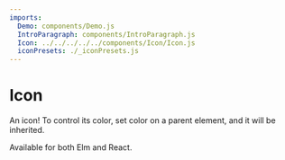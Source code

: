 ```yaml
---
imports:
  Demo: components/Demo.js
  IntroParagraph: components/IntroParagraph.js
  Icon: ../../../../../components/Icon/Icon.js
  iconPresets: ./_iconPresets.js
---
```


# Icon

<IntroParagraph>

An icon! To control its color, set color on a parent element, and it will be inherited.

Available for both Elm and React.

</IntroParagraph>

<Demo component={Icon} presets={iconPresets} />
